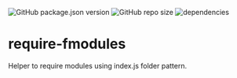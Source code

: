 ![GitHub package.json version](https://img.shields.io/github/package-json/v/nahue-f/require-fmodules.svg)
![GitHub repo size](https://img.shields.io/github/repo-size/nahue-f/require-fmodules.svg)
![dependencies](https://img.shields.io/badge/dependencies-0-blue.svg)

# require-fmodules

Helper to require modules using index.js folder pattern.
